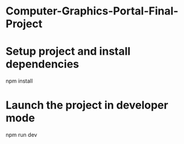 # Computer-Graphics-Portal-Final-Project

# Setup project and install dependencies
npm install

# Launch the project in developer mode
npm run dev
